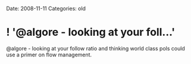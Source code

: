 Date: 2008-11-11
Categories: old

# ! '@algore - looking at your foll...'

@algore - looking at your follow ratio and thinking world class pols could use a primer on flow management.
